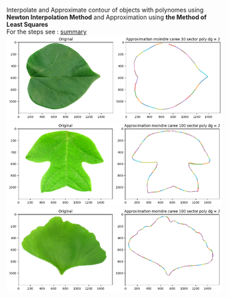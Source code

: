 Interpolate and Approximate contour of objects with polynomes using **Newton Interpolation Method** and Approximation using **the Method of Least Squares** \
For the steps see : [summary](./Sumarry.pdf)
![exemple1](./imgs/output.png)
![exemple2](./imgs/output2.png)
![exemple3](./imgs/output3.png)

